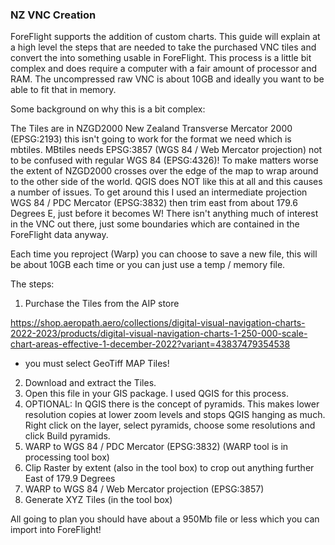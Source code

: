 ### NZ VNC Creation

ForeFlight supports the addition of custom charts. This guide will explain at a high level the steps that are needed to take the purchased VNC tiles and convert the into something usable in ForeFlight. This process is a little bit complex and does require a computer with a fair amount of processor and RAM. The uncompressed raw VNC is about 10GB and ideally you want to be able to fit that in memory. 

Some background on why this is a bit complex: 

The Tiles are in NZGD2000 New Zealand Transverse Mercator 2000 (EPSG:2193) this isn't going to work for the format we need which is mbtiles. MBtiles needs EPSG:3857 (WGS 84 / Web Mercator projection) not to be confused with regular WGS 84 (EPSG:4326)! To make matters worse the extent of NZGD2000 crosses over the edge of the map to wrap around to the other side of the world. QGIS does NOT like this at all and this causes a number of issues. To get around this I used an intermediate projection WGS 84 / PDC Mercator (EPSG:3832) then trim east from about 179.6 Degrees E, just before it becomes W! There isn't anything much of interest in the VNC out there, just some boundaries which are contained in the ForeFlight data anyway. 

Each time you reproject (Warp) you can choose to save a new file, this will be about 10GB each time or you can just use a temp / memory file. 

The steps:

1. Purchase the Tiles from the AIP store

https://shop.aeropath.aero/collections/digital-visual-navigation-charts-2022-2023/products/digital-visual-navigation-charts-1-250-000-scale-chart-areas-effective-1-december-2022?variant=43837479354538

- you must select GeoTiff MAP Tiles! 

2. Download and extract the Tiles.
3. Open this file in your GIS package. I used QGIS for this process. 
4. OPTIONAL: In QGIS there is the concept of pyramids. This makes lower resolution copies at lower zoom levels and stops QGIS hanging as much. Right click on the layer, select pyramids, choose some resolutions and click Build pyramids. 
5. WARP to WGS 84 / PDC Mercator (EPSG:3832) (WARP tool is in processing tool box)
6. Clip Raster by extent (also in the tool box) to crop out anything further East of 179.9 Degrees
7. WARP to WGS 84 / Web Mercator projection (EPSG:3857)
8. Generate XYZ Tiles (in the tool box) 

All going to plan you should have about a 950Mb file or less which you can import into ForeFlight! 





